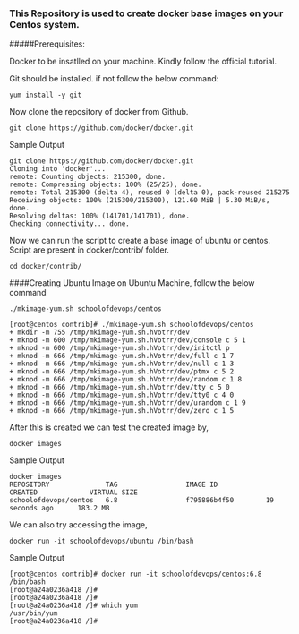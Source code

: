 ### This Repository is used to create docker base images on your Centos system.

#####Prerequisites:

Docker to be insatlled on your machine. Kindly follow the official tutorial.

Git should be installed. if not follow the below command:

```
yum install -y git
```

Now clone the repository of docker from Github.

```
git clone https://github.com/docker/docker.git
```

Sample Output

```
git clone https://github.com/docker/docker.git
Cloning into 'docker'...
remote: Counting objects: 215300, done.
remote: Compressing objects: 100% (25/25), done.
remote: Total 215300 (delta 4), reused 0 (delta 0), pack-reused 215275
Receiving objects: 100% (215300/215300), 121.60 MiB | 5.30 MiB/s, done.
Resolving deltas: 100% (141701/141701), done.
Checking connectivity... done.
```

Now we can run the script to create a base image of ubuntu or centos. Script are present in docker/contrib/ folder.

```
cd docker/contrib/
```

####Creating Ubuntu Image on Ubuntu Machine, follow the below command

```
./mkimage-yum.sh schoolofdevops/centos
```

```
[root@centos contrib]# ./mkimage-yum.sh schoolofdevops/centos
+ mkdir -m 755 /tmp/mkimage-yum.sh.hVotrr/dev
+ mknod -m 600 /tmp/mkimage-yum.sh.hVotrr/dev/console c 5 1
+ mknod -m 600 /tmp/mkimage-yum.sh.hVotrr/dev/initctl p
+ mknod -m 666 /tmp/mkimage-yum.sh.hVotrr/dev/full c 1 7
+ mknod -m 666 /tmp/mkimage-yum.sh.hVotrr/dev/null c 1 3
+ mknod -m 666 /tmp/mkimage-yum.sh.hVotrr/dev/ptmx c 5 2
+ mknod -m 666 /tmp/mkimage-yum.sh.hVotrr/dev/random c 1 8
+ mknod -m 666 /tmp/mkimage-yum.sh.hVotrr/dev/tty c 5 0
+ mknod -m 666 /tmp/mkimage-yum.sh.hVotrr/dev/tty0 c 4 0
+ mknod -m 666 /tmp/mkimage-yum.sh.hVotrr/dev/urandom c 1 9
+ mknod -m 666 /tmp/mkimage-yum.sh.hVotrr/dev/zero c 1 5
```

After this is created we can test the created image by,

```
docker images
```

Sample Output

```
docker images
REPOSITORY              TAG                 IMAGE ID            CREATED             VIRTUAL SIZE
schoolofdevops/centos   6.8                 f795886b4f50        19 seconds ago      183.2 MB
```

We can also try accessing the image,

```
docker run -it schoolofdevops/ubuntu /bin/bash
```

Sample Output

```
[root@centos contrib]# docker run -it schoolofdevops/centos:6.8 /bin/bash
[root@a24a0236a418 /]#
[root@a24a0236a418 /]#
[root@a24a0236a418 /]# which yum
/usr/bin/yum
[root@a24a0236a418 /]#
```
